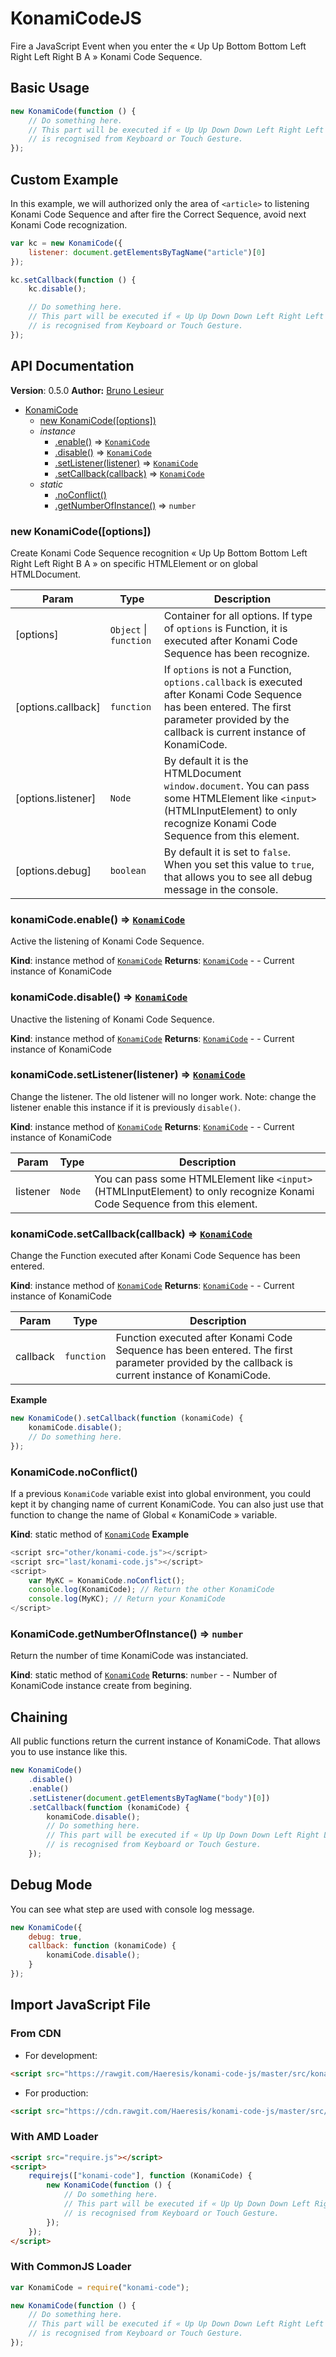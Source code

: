 # KonamiCodeJS #

Fire a JavaScript Event when you enter the « Up Up Bottom Bottom Left Right Left Right B A » Konami Code Sequence.





## Basic Usage ##

```js
new KonamiCode(function () {
    // Do something here.
    // This part will be executed if « Up Up Down Down Left Right Left Right B A »
    // is recognised from Keyboard or Touch Gesture.
});
```





## Custom Example ##

In this example, we will authorized only the area of `<article>` to listening Konami Code Sequence and after
fire the Correct Sequence, avoid next Konami Code recognization.

```js
var kc = new KonamiCode({
    listener: document.getElementsByTagName("article")[0]
});

kc.setCallback(function () {
    kc.disable();

    // Do something here.
    // This part will be executed if « Up Up Down Down Left Right Left Right B A »
    // is recognised from Keyboard or Touch Gesture.
});
```





## API Documentation ##

<a name="KonamiCode"></a>

**Version**: 0.5.0
**Author:** [Bruno Lesieur](http://www.lesieur.name/)

* [KonamiCode](#KonamiCode)
    * [new KonamiCode([options])](#new_KonamiCode_new)
    * _instance_
        * [.enable()](#KonamiCode+enable) ⇒ <code>[KonamiCode](#KonamiCode)</code>
        * [.disable()](#KonamiCode+disable) ⇒ <code>[KonamiCode](#KonamiCode)</code>
        * [.setListener(listener)](#KonamiCode+setListener) ⇒ <code>[KonamiCode](#KonamiCode)</code>
        * [.setCallback(callback)](#KonamiCode+setCallback) ⇒ <code>[KonamiCode](#KonamiCode)</code>
    * _static_
        * [.noConflict()](#KonamiCode.noConflict)
        * [.getNumberOfInstance()](#KonamiCode.getNumberOfInstance) ⇒ <code>number</code>

<a name="new_KonamiCode_new"></a>

### new KonamiCode([options])
Create Konami Code Sequence recognition « Up Up Bottom Bottom Left Right Left Right B A » on specific HTMLElement or on global HTMLDocument.


| Param | Type | Description |
| --- | --- | --- |
| [options] | <code>Object</code> &#124; <code>function</code> | Container for all options. If type of `options` is Function, it is executed after Konami Code Sequence has been recognize. |
| [options.callback] | <code>function</code> | If `options` is not a Function, `options.callback` is executed after Konami Code Sequence has been entered. The first parameter provided by the callback is current instance of KonamiCode. |
| [options.listener] | <code>Node</code> | By default it is the HTMLDocument `window.document`. You can pass some HTMLElement like `<input>` (HTMLInputElement) to only recognize Konami Code Sequence from this element. |
| [options.debug] | <code>boolean</code> | By default it is set to `false`. When you set this value to `true`, that allows you to see all debug message in the console. |

<a name="KonamiCode+enable"></a>

### konamiCode.enable() ⇒ <code>[KonamiCode](#KonamiCode)</code>
Active the listening of Konami Code Sequence.

**Kind**: instance method of <code>[KonamiCode](#KonamiCode)</code>
**Returns**: <code>[KonamiCode](#KonamiCode)</code> - - Current instance of KonamiCode
<a name="KonamiCode+disable"></a>

### konamiCode.disable() ⇒ <code>[KonamiCode](#KonamiCode)</code>
Unactive the listening of Konami Code Sequence.

**Kind**: instance method of <code>[KonamiCode](#KonamiCode)</code>
**Returns**: <code>[KonamiCode](#KonamiCode)</code> - - Current instance of KonamiCode
<a name="KonamiCode+setListener"></a>

### konamiCode.setListener(listener) ⇒ <code>[KonamiCode](#KonamiCode)</code>
Change the listener. The old listener will no longer work. Note: change the listener enable this instance if it is previously `disable()`.

**Kind**: instance method of <code>[KonamiCode](#KonamiCode)</code>
**Returns**: <code>[KonamiCode](#KonamiCode)</code> - - Current instance of KonamiCode

| Param | Type | Description |
| --- | --- | --- |
| listener | <code>Node</code> | You can pass some HTMLElement like `<input>` (HTMLInputElement) to only recognize Konami Code Sequence from this element. |

<a name="KonamiCode+setCallback"></a>

### konamiCode.setCallback(callback) ⇒ <code>[KonamiCode](#KonamiCode)</code>
Change the Function executed after Konami Code Sequence has been entered.

**Kind**: instance method of <code>[KonamiCode](#KonamiCode)</code>
**Returns**: <code>[KonamiCode](#KonamiCode)</code> - - Current instance of KonamiCode

| Param | Type | Description |
| --- | --- | --- |
| callback | <code>function</code> | Function executed after Konami Code Sequence has been entered. The first parameter provided by the callback is current instance of KonamiCode. |

**Example**
```js
new KonamiCode().setCallback(function (konamiCode) {
    konamiCode.disable();
    // Do something here.
});
```
<a name="KonamiCode.noConflict"></a>

### KonamiCode.noConflict()
If a previous `KonamiCode` variable exist into global environment, you could kept it by changing name of current KonamiCode.
You can also just use that function to change the name of Global « KonamiCode » variable.

**Kind**: static method of <code>[KonamiCode](#KonamiCode)</code>
**Example**
```js
<script src="other/konami-code.js"></script>
<script src="last/konami-code.js"></script>
<script>
    var MyKC = KonamiCode.noConflict();
    console.log(KonamiCode); // Return the other KonamiCode
    console.log(MyKC); // Return your KonamiCode
</script>
```
<a name="KonamiCode.getNumberOfInstance"></a>

### KonamiCode.getNumberOfInstance() ⇒ <code>number</code>
Return the number of time KonamiCode was instanciated.

**Kind**: static method of <code>[KonamiCode](#KonamiCode)</code>
**Returns**: <code>number</code> - - Number of KonamiCode instance create from begining.





## Chaining ##

All public functions return the current instance of KonamiCode. That allows you to use instance like this.

```js
new KonamiCode()
    .disable()
    .enable()
    .setListener(document.getElementsByTagName("body")[0])
    .setCallback(function (konamiCode) {
        konamiCode.disable();
        // Do something here.
        // This part will be executed if « Up Up Down Down Left Right Left Right B A »
        // is recognised from Keyboard or Touch Gesture.
    });
```





## Debug Mode ##

You can see what step are used with console log message.

```js
new KonamiCode({
    debug: true,
    callback: function (konamiCode) {
        konamiCode.disable();
    }
});
```





## Import JavaScript File ##

### From CDN ###

- For development:

```html
<script src="https://rawgit.com/Haeresis/konami-code-js/master/src/konami-code.js"></script>
```

- For production:

```html
<script src="https://cdn.rawgit.com/Haeresis/konami-code-js/master/src/konami-code.js"></script>
```



### With AMD Loader ###

```html
<script src="require.js"></script>
<script>
	requirejs(["konami-code"], function (KonamiCode) {
	    new KonamiCode(function () {
	    	// Do something here.
            // This part will be executed if « Up Up Down Down Left Right Left Right B A »
            // is recognised from Keyboard or Touch Gesture.
	    });
	});
</script>
```



### With CommonJS Loader ###

```js
var KonamiCode = require("konami-code");

new KonamiCode(function () {
    // Do something here.
    // This part will be executed if « Up Up Down Down Left Right Left Right B A »
    // is recognised from Keyboard or Touch Gesture.
});
```